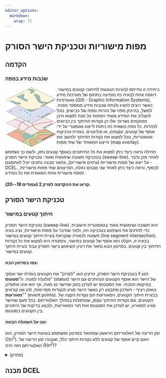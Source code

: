 ```yaml
---
editor_options: 
  markdown: 
    wrap: 72
---
```


# מפות מישוריות וטכניקת הישר הסורק

## הקדמה

### שכבות מידע במפה

<img src="images/gis_map_overlay-01.jpg" align="left" width="33%"/>
ביחידה זו נתייחס לבעיות הנוגעות לחיתוכי קטעים במישור. דוגמה אחת לבעיה
כזו מופיעה בתחום של מערכות מידע גאוגרפיות (GIS - Graphic Information
Systems), כאשר רוצים להציג ולנתח שכבות מידע ממספר מפות. למשל, בהינתן מפה
של נהרות ומפה של כבישים, נוכל להצליב את המידע משתי המפות על מנת למצוא
היכן ממוקמים גשרים: אלו הן נקודות החיתוך בין כבישים לנהרות. כל מפה
נושאית כזו ניתנת לייצוג גאומטרי על ידי אוסף של קטעים, עקומים, או
פוליגונים. בעזרת טכניקות גאומטריות, נוכל למצוא את נקודות החיתוך ולחשב את
הייצוג המאוחד של שתי מפות (map overlay).

תחילה נראה כיצד ניתן למצוא את כל החיתוכים באוסף קטעים נתון, ולשם כך
נשתמש בטכניקה חשובה שימושית מאוד: טכניקת הישר הסורק (sweep-line). לאחר
מכן נדבר על ייצוג של מפות מישוריות (גרפים מישוריים), ונתאר מבנה נתונים
יעיל לאחסונם - DCEL. לבסוף, נראה כיצד ניתן לאחד שני מבנים כאלה, המייצגים
שתי מפות מישוריות, למפה מישורית אחת המאגדת את כל המידע.

#### קראו את ההקדמה לפרק 2 (עמודים 19--20).

## טכניקת הישר הסורק

### חיתוך קטעים במישור

טכניקת הישר הסורק (sweep-line) היא חשובה ושימושית מאוד בגאומטריה
חישובית. כדי להדגים את השימוש בטכניקה הזו, ולפני שנדבר על מפות מישוריות,
נציג בעיה פשוטה לכאורה שנקראת בעיית חיתוך קטעים במישור (line segment
intersection). בבעיה זו, הקלט הוא אוסף של קטעים במישור, והמטרה היא למצוא
את כל נקודות החיתוך בין קטעים. בסרטון הבא נתאר את רעיון השימוש בישר
הסורק עבור בעיית חיתוך קטעים במישור.

#### צפו בסרטון הבא:

בטכניקת הישר הסורק, הרעיון הוא "לסרוק" את הקטעים בעזרת ישר אופקי $\ell$
הנע מלעלה למטה. ה"**סטטוס**" (status) של הישר הוא אוסף הקטעים הנחתכים עם
הישר במיקומו הנוכחי. את הסטטוס יש לעדכן בזמן שהישר נע מטה, אך הוא אינו
מתעדכן באופן רציף - העדכון מתבצע רק כאשר הישר מגיע לנקודות מסויימות, להן
אנו קוראים "**מאורעות**" (event points). בבעיית חיתוך הקטעים, המאורעות
הם נקודות הקצה של הקטעים, וגם נקודות החיתוך עצמן, שמתגלות במהלך
האלגוריתם. בכל פעם שהישר מגיע למאורע, יש לעדכן את הסטטוס ואת תור
המאורעות, ולבצע בדיקות של חיתוכים בין הקטעים בסטטוס.

#### ענו על השאלה הבאה:

זמן הריצה של האלגוריתם הראשון שמתואר בסרטון ומשתמש בשיטת הישר הסורק, הוא
$O(n^2)$. האם קיים אוסף של קטעים ללא נקודות חיתוך כלל, שעבורו זמן הריצה
של האלגוריתם הזה יהיה $\Theta(n^2)$?

<details>

<summary>(פתרון)</summary>

באוסף הקטעים שבאיור אין נקודות חיתוך, אך בשלב שבו הקטע ה- $i$ נוסף
לסטטוס, כבר מופיעים בסטטוס $i-1$ הקטעים הראשונים, ולכן יהיו $i-1$
בדיקות. סך הכל מספר הבדיקות בכל השלבים יהיה $\Theta(n^2)$.

![](images/worst-case-question.jpg)

</details>

## מבנה DCEL
